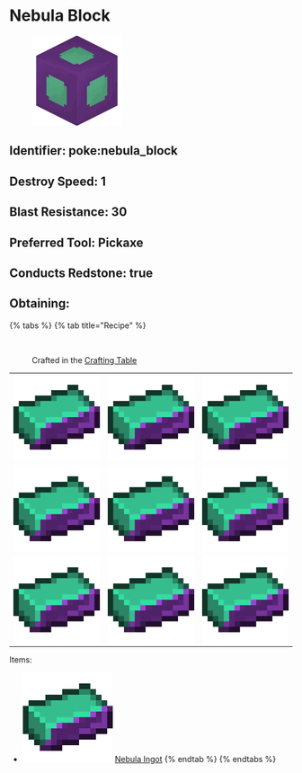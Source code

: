 # Nebula Block

<figure><img src="https://github.com/ItsMePok/PFE/blob/wikiAssets/blockRenders/NebulaBlock.png?raw=true" alt=""><figcaption></figcaption></figure>

## Identifier: poke:nebula\_block <a href="#identifier" id="identifier"></a>

## Destroy Speed: 1

## Blast Resistance: 30

## Preferred Tool: Pickaxe

## Conducts Redstone: true

## Obtaining:

{% tabs %}
{% tab title="Recipe" %}
<figure><img src="https://minecraft.wiki/images/thumb/Crafting_Table_JE4_BE3.png/150px-Crafting_Table_JE4_BE3.png?5767f" alt=""><figcaption><p>Crafted in the <a href="https://minecraft.wiki/w/Crafting_Table">Crafting Table</a></p></figcaption></figure>

|                                                                                      |                                                                                      |                                                                                      |
| :----------------------------------------------------------------------------------: | :----------------------------------------------------------------------------------: | :----------------------------------------------------------------------------------: |
| ![](https://github.com/ItsMePok/PFE/blob/wikiAssets/wikiMain/nebula_ingot.png?raw=true) | ![](https://github.com/ItsMePok/PFE/blob/wikiAssets/wikiMain/nebula_ingot.png?raw=true) | ![](https://github.com/ItsMePok/PFE/blob/wikiAssets/wikiMain/nebula_ingot.png?raw=true) |
| ![](https://github.com/ItsMePok/PFE/blob/wikiAssets/wikiMain/nebula_ingot.png?raw=true) | ![](https://github.com/ItsMePok/PFE/blob/wikiAssets/wikiMain/nebula_ingot.png?raw=true) | ![](https://github.com/ItsMePok/PFE/blob/wikiAssets/wikiMain/nebula_ingot.png?raw=true) |
| ![](https://github.com/ItsMePok/PFE/blob/wikiAssets/wikiMain/nebula_ingot.png?raw=true) | ![](https://github.com/ItsMePok/PFE/blob/wikiAssets/wikiMain/nebula_ingot.png?raw=true) | ![](https://github.com/ItsMePok/PFE/blob/wikiAssets/wikiMain/nebula_ingot.png?raw=true) |

Items:

* <img src="https://github.com/ItsMePok/PFE/blob/wikiAssets/wikiMain/nebula_ingot.png?raw=true" alt="" data-size="line"> [Nebula Ingot](../../items/ingots/nebula-ingot.md)
{% endtab %}
{% endtabs %}
